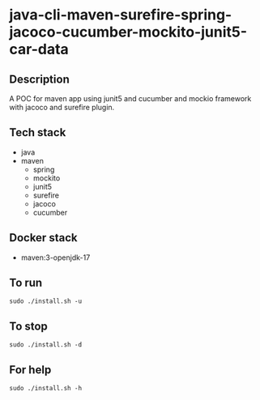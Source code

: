 # java-cli-maven-surefire-spring-jacoco-cucumber-mockito-junit5-car-data

## Description
A POC for maven app using junit5
and cucumber and mockio framework
 with jacoco
and surefire plugin.

## Tech stack
- java
- maven
	- spring
	- mockito
  - junit5
  - surefire
  - jacoco
  - cucumber

## Docker stack
- maven:3-openjdk-17

## To run
`sudo ./install.sh -u`

## To stop
`sudo ./install.sh -d`

## For help
`sudo ./install.sh -h`
